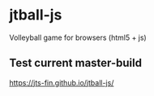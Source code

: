 # jtball-js
Volleyball game for browsers (html5 + js)

## Test current master-build
https://jts-fin.github.io/jtball-js/
